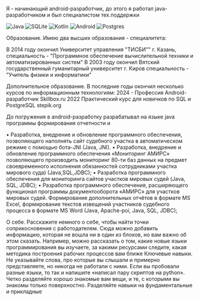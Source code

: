 Я - начинающий android-разработчик, до этого я работал java-разработчиком и был специалистом тех.поддержки

![Java](https://img.shields.io/badge/java-%23ED8B00.svg?style=for-the-badge&logo=openjdk&logoColor=white)
![SQLite](https://img.shields.io/badge/sqlite-%2307405e.svg?style=for-the-badge&logo=sqlite&logoColor=white)
![Kotlin](https://img.shields.io/badge/kotlin-%237F52FF.svg?style=for-the-badge&logo=kotlin&logoColor=white)
![Android](https://img.shields.io/badge/Android-3DDC84?style=for-the-badge&logo=android&logoColor=white)
![Postgres](https://img.shields.io/badge/postgres-%23316192.svg?style=for-the-badge&logo=postgresql&logoColor=white)

Образование. Имею два высших образования - специалитета:

В 2014 году окончил Университет управления "ТИСБИ"" г. Казань, специальность - "Программное обеспечение вычислительной техники и автоматизированных систем"
В 2003 году окончил Вятский государственный гуманитарный университет г. Киров  специальность - "Учитель физики и информатики"

Дополнительное образование. 
В последние годы окончил несколько курсов по информационным технологиям:
2024 - Профессия Android-разработчик Skillbox.ru
2022  Практический курс для новичков по SQL и PostgreSQL stepik.org 

До погружения в android-разработку разрабатывал на языке java программы формирования отчетности и 

• Разработка, внедрение и обновление программного обеспечения, позволяющего наполнять сайт судебного участка в автоматическом режиме с помощью бота-JNI (Java, JNI).
• Разработка, внедрение и обновление программного обеспечения «Мониторинг АМИРС» позволяющего производить мониторинг 80-ти баз данных на предмет своевременного исполнения обязанностей сотрудниками участка мирового суда) (Java,SQL,JDBC);
• Разработка программного обеспечения для мониторинга сайтов участков мировых судей (Java, SQL, JDBC);
• Разработка программного обеспечения, расширяющего функционал программы документооборота «АМИРС» для участков мировых судей. Формирование дополнительных отчётов в формате MS Excel, формирование текстов извещений участников судебного процесса в формате MS Word (Java, Apache-poi, Java, SQL, JDBC);

О себе. Расскажите немного о себе, чтобы найти точки соприкосновения с работодателем. Сюда можно добавить информацию, которая не вошла ни в один из блоков, но вам важно об этом сказать. Например, можно рассказать о том, какие новые языки программирования вы изучаете, за какими ресурсами следите, какая методика построения рабочих процессов вам ближе
Ключевые навыки. Не указывайте слова, про которые вы слышали и примерно представляете, но никогда не работали с ними. Если вы пробовали разные языки, то так и напишите «написал пару скриптов на python». Четко разделяйте хорошо знакомые вам вещи, и те, с которыми вы знакомы только поверхностно. Разделяйте навыки на фундаментальные и прикладные

	

